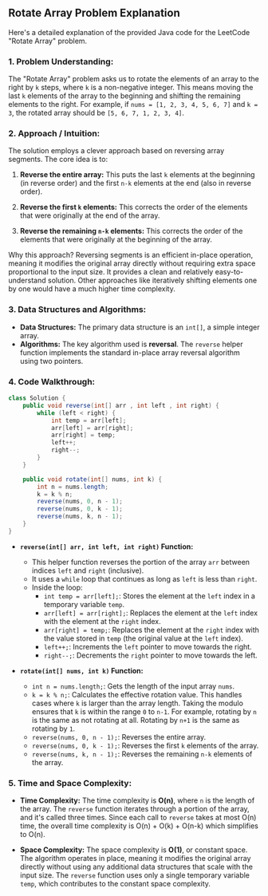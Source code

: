 ## Rotate Array Problem Explanation

Here's a detailed explanation of the provided Java code for the LeetCode "Rotate Array" problem.

### 1. Problem Understanding:

The "Rotate Array" problem asks us to rotate the elements of an array to the right by `k` steps, where `k` is a non-negative integer.  This means moving the last `k` elements of the array to the beginning and shifting the remaining elements to the right. For example, if `nums = [1, 2, 3, 4, 5, 6, 7]` and `k = 3`, the rotated array should be `[5, 6, 7, 1, 2, 3, 4]`.

### 2. Approach / Intuition:

The solution employs a clever approach based on reversing array segments.  The core idea is to:

1.  **Reverse the entire array:** This puts the last `k` elements at the beginning (in reverse order) and the first `n-k` elements at the end (also in reverse order).

2.  **Reverse the first `k` elements:** This corrects the order of the elements that were originally at the end of the array.

3.  **Reverse the remaining `n-k` elements:** This corrects the order of the elements that were originally at the beginning of the array.

Why this approach?  Reversing segments is an efficient in-place operation, meaning it modifies the original array directly without requiring extra space proportional to the input size. It provides a clean and relatively easy-to-understand solution.  Other approaches like iteratively shifting elements one by one would have a much higher time complexity.

### 3. Data Structures and Algorithms:

*   **Data Structures:** The primary data structure is an `int[]`, a simple integer array.
*   **Algorithms:** The key algorithm used is **reversal**.  The `reverse` helper function implements the standard in-place array reversal algorithm using two pointers.

### 4. Code Walkthrough:

```java
class Solution {
    public void reverse(int[] arr , int left , int right) {
        while (left < right) {
            int temp = arr[left];
            arr[left] = arr[right];
            arr[right] = temp;
            left++;
            right--;
        }
    }

    public void rotate(int[] nums, int k) {
        int n = nums.length;
        k = k % n;
        reverse(nums, 0, n - 1);
        reverse(nums, 0, k - 1);
        reverse(nums, k, n - 1);
    }
}
```

*   **`reverse(int[] arr, int left, int right)` Function:**
    *   This helper function reverses the portion of the array `arr` between indices `left` and `right` (inclusive).
    *   It uses a `while` loop that continues as long as `left` is less than `right`.
    *   Inside the loop:
        *   `int temp = arr[left];`:  Stores the element at the `left` index in a temporary variable `temp`.
        *   `arr[left] = arr[right];`: Replaces the element at the `left` index with the element at the `right` index.
        *   `arr[right] = temp;`: Replaces the element at the `right` index with the value stored in `temp` (the original value at the `left` index).
        *   `left++;`: Increments the `left` pointer to move towards the right.
        *   `right--;`: Decrements the `right` pointer to move towards the left.

*   **`rotate(int[] nums, int k)` Function:**
    *   `int n = nums.length;`: Gets the length of the input array `nums`.
    *   `k = k % n;`:  Calculates the effective rotation value. This handles cases where `k` is larger than the array length. Taking the modulo ensures that `k` is within the range `0` to `n-1`.  For example, rotating by `n` is the same as not rotating at all.  Rotating by `n+1` is the same as rotating by `1`.
    *   `reverse(nums, 0, n - 1);`: Reverses the entire array.
    *   `reverse(nums, 0, k - 1);`: Reverses the first `k` elements of the array.
    *   `reverse(nums, k, n - 1);`: Reverses the remaining `n-k` elements of the array.

### 5. Time and Space Complexity:

*   **Time Complexity:** The time complexity is **O(n)**, where `n` is the length of the array.  The `reverse` function iterates through a portion of the array, and it's called three times.  Since each call to `reverse` takes at most O(n) time, the overall time complexity is O(n) + O(k) + O(n-k) which simplifies to O(n).

*   **Space Complexity:** The space complexity is **O(1)**, or constant space. The algorithm operates in place, meaning it modifies the original array directly without using any additional data structures that scale with the input size. The `reverse` function uses only a single temporary variable `temp`, which contributes to the constant space complexity.
